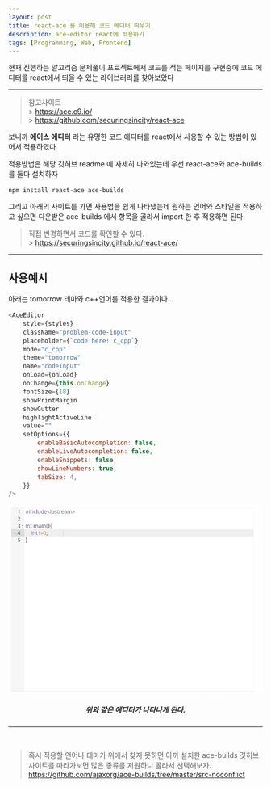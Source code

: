 ```yaml
---
layout: post
title: react-ace 를 이용해 코드 에디터 띄우기
description: ace-editor react에 적용하기
tags: [Programming, Web, Frontend]
---
```


현재 진행하는 알고리즘 문제풀이 프로젝트에서 코드를 적는 페이지를 구현중에 코드 에디터를 react에서 띄울 수 있는 라이브러리를 찾아보았다

---

> 참고사이트<br> > <https://ace.c9.io/> <br> > <https://github.com/securingsincity/react-ace>

보니까 **에이스 에디터** 라는 유명한 코드 에디터를 react에서 사용할 수 있는 방법이 있어서 적용하였다.

적용방법은 해당 깃허브 readme 에 자세히 나와있는데 우선 react-ace와 ace-builds를 둘다 설치하자

```
npm install react-ace ace-builds
```

그리고 아래의 사이트를 가면 사용법을 쉽게 나타냈는데 원하는 언어와 스타일을 적용하고 싶으면 다운받은 ace-builds 에서 항목을 골라서 import 한 후 적용하면 된다.

> 직접 변경하면서 코드를 확인할 수 있다.<br> > <https://securingsincity.github.io/react-ace/>

---

## 사용예시

아래는 tomorrow 테마와 c++언어를 적용한 결과이다.

```js
<AceEditor
	style={styles}
	className="problem-code-input"
	placeholder={`code here! c_cpp`}
	mode="c_cpp"
	theme="tomorrow"
	name="codeInput"
	onLoad={onLoad}
	onChange={this.onChange}
	fontSize={18}
	showPrintMargin
	showGutter
	highlightActiveLine
	value=""
	setOptions={{
		enableBasicAutocompletion: false,
		enableLiveAutocompletion: false,
		enableSnippets: false,
		showLineNumbers: true,
		tabSize: 4,
	}}
/>
```

![capture](/assets/images/posts/2021-01/react-ace1.JPG)

##### <center>위와 같은 에디터가 나타나게 된다.</center>

---

<br>

> 혹시 적용할 언어나 테마가 위에서 찾지 못하면 아까 설치한 ace-builds 깃허브 사이트를 따라가보면 많은 종류를 지원하니 골라서 선택해보자.
> <https://github.com/ajaxorg/ace-builds/tree/master/src-noconflict>
